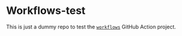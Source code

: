 # Workflows-test

This is just a dummy repo to test the [`workflows`](https://github.com/hrshdhgd/workflows) GitHub Action project.
